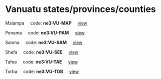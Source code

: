 # Vanuatu states/provinces/counties
Malampa&nbsp;&nbsp;&nbsp;&nbsp;&nbsp;code: **ne3:VU-MAP**&nbsp;&nbsp;&nbsp;&nbsp;&nbsp;[view](../../export/geojson/medium/ne3/vu/map.geojson)&nbsp;&nbsp;&nbsp;&nbsp;&nbsp;


Penama&nbsp;&nbsp;&nbsp;&nbsp;&nbsp;code: **ne3:VU-PAM**&nbsp;&nbsp;&nbsp;&nbsp;&nbsp;[view](../../export/geojson/medium/ne3/vu/pam.geojson)&nbsp;&nbsp;&nbsp;&nbsp;&nbsp;


Sanma&nbsp;&nbsp;&nbsp;&nbsp;&nbsp;code: **ne3:VU-SAM**&nbsp;&nbsp;&nbsp;&nbsp;&nbsp;[view](../../export/geojson/medium/ne3/vu/sam.geojson)&nbsp;&nbsp;&nbsp;&nbsp;&nbsp;


Shefa&nbsp;&nbsp;&nbsp;&nbsp;&nbsp;code: **ne3:VU-SEE**&nbsp;&nbsp;&nbsp;&nbsp;&nbsp;[view](../../export/geojson/medium/ne3/vu/see.geojson)&nbsp;&nbsp;&nbsp;&nbsp;&nbsp;


Tafea&nbsp;&nbsp;&nbsp;&nbsp;&nbsp;code: **ne3:VU-TAE**&nbsp;&nbsp;&nbsp;&nbsp;&nbsp;[view](../../export/geojson/medium/ne3/vu/tae.geojson)&nbsp;&nbsp;&nbsp;&nbsp;&nbsp;


Torba&nbsp;&nbsp;&nbsp;&nbsp;&nbsp;code: **ne3:VU-TOB**&nbsp;&nbsp;&nbsp;&nbsp;&nbsp;[view](../../export/geojson/medium/ne3/vu/tob.geojson)&nbsp;&nbsp;&nbsp;&nbsp;&nbsp;

